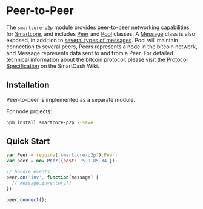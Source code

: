 # Peer-to-Peer
The `smartcore-p2p` module provides peer-to-peer networking capabilities for [Smartcore](https://github.com/msg768/smartcore), and includes [Peer](peer.md) and [Pool](pool.md) classes. A [Message](messages.md) class is also exposed, in addition to [several types of messages](messages.md). Pool will maintain connection to several peers, Peers represents a node in the bitcoin network, and Message represents data sent to and from a Peer. For detailed technical information about the bitcoin protocol, please visit the [Protocol Specification](https://en.bitcoin.it/wiki/Protocol_specification) on the SmartCash Wiki.

## Installation
Peer-to-peer is implemented as a separate module.

For node projects:

```bash
npm install smartcore-p2p --save
```

## Quick Start

```javascript
var Peer = require('smartcore-p2p').Peer;
var peer = new Peer({host: '5.9.85.34'});

// handle events
peer.on('inv', function(message) {
  // message.inventory[]
});

peer.connect();
```
